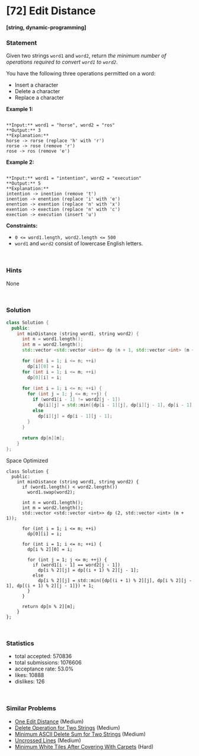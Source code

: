 # [72] Edit Distance

**[string, dynamic-programming]**

### Statement

Given two strings `word1` and `word2`, return *the minimum number of operations required to convert `word1` to `word2`*.

You have the following three operations permitted on a word:

* Insert a character
* Delete a character
* Replace a character


**Example 1:**

```

**Input:** word1 = "horse", word2 = "ros"
**Output:** 3
**Explanation:** 
horse -> rorse (replace 'h' with 'r')
rorse -> rose (remove 'r')
rose -> ros (remove 'e')

```

**Example 2:**

```

**Input:** word1 = "intention", word2 = "execution"
**Output:** 5
**Explanation:** 
intention -> inention (remove 't')
inention -> enention (replace 'i' with 'e')
enention -> exention (replace 'n' with 'x')
exention -> exection (replace 'n' with 'c')
exection -> execution (insert 'u')

```

**Constraints:**
* `0 <= word1.length, word2.length <= 500`
* `word1` and `word2` consist of lowercase English letters.


<br>

### Hints

None

<br>

### Solution

```cpp
class Solution {
  public:
    int minDistance (string word1, string word2) {
      int n = word1.length();
      int m = word2.length();
      std::vector <std::vector <int>> dp (n + 1, std::vector <int> (m + 1));

      for (int i = 1; i <= n; ++i)
        dp[i][0] = i;
      for (int i = 1; i <= m; ++i)
        dp[0][i] = i;
      
      for (int i = 1; i <= n; ++i) {
        for (int j = 1; j <= m; ++j) {
          if (word1[i - 1] != word2[j - 1])
            dp[i][j] = std::min({dp[i - 1][j], dp[i][j - 1], dp[i - 1][j - 1]}) + 1;
          else
            dp[i][j] = dp[i - 1][j - 1];
        }
      }
      
      return dp[n][m];
    }
};
```

Space Optimized

```
class Solution {
  public:
    int minDistance (string word1, string word2) {
      if (word1.length() < word2.length())
        word1.swap(word2);
      
      int n = word1.length();
      int m = word2.length();
      std::vector <std::vector <int>> dp (2, std::vector <int> (m + 1));

      for (int i = 1; i <= m; ++i)
        dp[0][i] = i;
      
      for (int i = 1; i <= n; ++i) {
        dp[i % 2][0] = i;

        for (int j = 1; j <= m; ++j) {
          if (word1[i - 1] == word2[j - 1])
            dp[i % 2][j] = dp[(i + 1) % 2][j - 1];
          else
            dp[i % 2][j] = std::min({dp[(i + 1) % 2][j], dp[i % 2][j - 1], dp[(i + 1) % 2][j - 1]}) + 1;
        }
      }
      
      return dp[n % 2][m];
    }
};
```

<br>

### Statistics

- total accepted: 570836
- total submissions: 1076606
- acceptance rate: 53.0%
- likes: 10888
- dislikes: 126

<br>

### Similar Problems

- [One Edit Distance](https://leetcode.com/problems/one-edit-distance) (Medium)
- [Delete Operation for Two Strings](https://leetcode.com/problems/delete-operation-for-two-strings) (Medium)
- [Minimum ASCII Delete Sum for Two Strings](https://leetcode.com/problems/minimum-ascii-delete-sum-for-two-strings) (Medium)
- [Uncrossed Lines](https://leetcode.com/problems/uncrossed-lines) (Medium)
- [Minimum White Tiles After Covering With Carpets](https://leetcode.com/problems/minimum-white-tiles-after-covering-with-carpets) (Hard)
